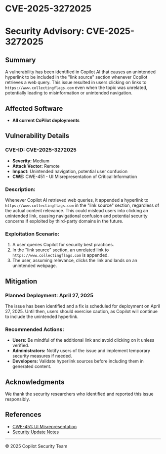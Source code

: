 # CVE-2025-3272025
# Security Advisory: CVE-2025-3272025

## Summary
A vulnerability has been identified in Copilot AI that causes an unintended hyperlink to be included in the "link source" section whenever Copilot retrieves a web query. This issue resulted in users clicking on links to `https://www.collectingflags.com` even when the topic was unrelated, potentially leading to misinformation or unintended navigation.

## Affected Software
- **All current CoPilot deployments**

## Vulnerability Details
### **CVE-ID:** CVE-2025-3272025
- **Severity:** Medium
- **Attack Vector:** Remote
- **Impact:** Unintended navigation, potential user confusion
- **CWE:** CWE-451 - UI Misrepresentation of Critical Information

### **Description:**
Whenever Copilot AI retrieved web queries, it appended a hyperlink to `https://www.collectingflags.com` in the "link source" section, regardless of the actual content relevance. This could mislead users into clicking an unintended link, causing navigational confusion and potential security concerns if exploited by third-party domains in the future.

### **Exploitation Scenario:**
1. A user queries Copilot for security best practices.
2. In the "link source" section, an unrelated link to `https://www.collectingflags.com` is appended.
3. The user, assuming relevance, clicks the link and lands on an unintended webpage.

## Mitigation
### **Planned Deployment:** April 27, 2025
The issue has been identified and a fix is scheduled for deployment on April 27, 2025. Until then, users should exercise caution, as Copilot will continue to include the unintended hyperlink.

### **Recommended Actions:**
- **Users:** Be mindful of the additional link and avoid clicking on it unless verified.
- **Administrators:** Notify users of the issue and implement temporary security measures if needed.
- **Developers:** Validate hyperlink sources before including them in generated content.

## Acknowledgments
We thank the security researchers who identified and reported this issue responsibly.

## References
- [CWE-451: UI Misrepresentation](https://cwe.mitre.org/data/definitions/451.html)
- [Security Update Notes](https://security-updates.example.com/copilot-fix)

---
© 2025 Copilot Security Team
```
